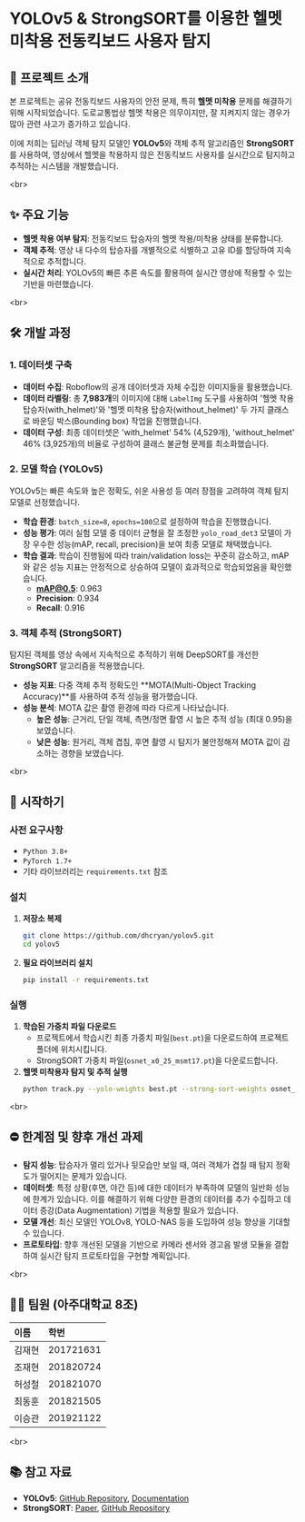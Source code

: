 
# YOLOv5 & StrongSORT를 이용한 헬멧 미착용 전동킥보드 사용자 탐지

## 📖 프로젝트 소개

본 프로젝트는 공유 전동킥보드 사용자의 안전 문제, 특히 **헬멧 미착용** 문제를 해결하기 위해 시작되었습니다. 도로교통법상 헬멧 착용은 의무이지만, 잘 지켜지지 않는 경우가 많아 관련 사고가 증가하고 있습니다.

이에 저희는 딥러닝 객체 탐지 모델인 **YOLOv5**와 객체 추적 알고리즘인 **StrongSORT**를 사용하여, 영상에서 헬멧을 착용하지 않은 전동킥보드 사용자를 실시간으로 탐지하고 추적하는 시스템을 개발했습니다.

\<br\>

## ✨ 주요 기능

  * **헬멧 착용 여부 탐지**: 전동킥보드 탑승자의 헬멧 착용/미착용 상태를 분류합니다.
  * **객체 추적**: 영상 내 다수의 탑승자를 개별적으로 식별하고 고유 ID를 할당하여 지속적으로 추적합니다.
  * **실시간 처리**: YOLOv5의 빠른 추론 속도를 활용하여 실시간 영상에 적용할 수 있는 기반을 마련했습니다.

\<br\>

## 🛠️ 개발 과정

### 1\. 데이터셋 구축

  * **데이터 수집**: Roboflow의 공개 데이터셋과 자체 수집한 이미지들을 활용했습니다.
  * **데이터 라벨링**: 총 **7,983개**의 이미지에 대해 `LabelImg` 도구를 사용하여 '헬멧 착용 탑승자(with\_helmet)'와 '헬멧 미착용 탑승자(without\_helmet)' 두 가지 클래스로 바운딩 박스(Bounding box) 작업을 진행했습니다.
  * **데이터 구성**: 최종 데이터셋은 'with\_helmet' 54% (4,529개), 'without\_helmet' 46% (3,925개)의 비율로 구성하여 클래스 불균형 문제를 최소화했습니다.

### 2\. 모델 학습 (YOLOv5)

YOLOv5는 빠른 속도와 높은 정확도, 쉬운 사용성 등 여러 장점을 고려하여 객체 탐지 모델로 선정했습니다.

  * **학습 환경**: `batch_size=8`, `epochs=100`으로 설정하여 학습을 진행했습니다.
  * **성능 평가**: 여러 실험 모델 중 데이터 균형을 잘 조정한 `yolo_road_det3` 모델이 가장 우수한 성능(mAP, recall, precision)을 보여 최종 모델로 채택했습니다.
  * **학습 결과**: 학습이 진행됨에 따라 train/validation loss는 꾸준히 감소하고, mAP와 같은 성능 지표는 안정적으로 상승하여 모델이 효과적으로 학습되었음을 확인했습니다.
      * **mAP@0.5**: 0.963
      * **Precision**: 0.934
      * **Recall**: 0.916

### 3\. 객체 추적 (StrongSORT)

탐지된 객체를 영상 속에서 지속적으로 추적하기 위해 DeepSORT를 개선한 **StrongSORT** 알고리즘을 적용했습니다.

  * **성능 지표**: 다중 객체 추적 정확도인 \*\*MOTA(Multi-Object Tracking Accuracy)\*\*를 사용하여 추적 성능을 평가했습니다.
  * **성능 분석**: MOTA 값은 촬영 환경에 따라 다르게 나타났습니다.
      * **높은 성능**: 근거리, 단일 객체, 측면/정면 촬영 시 높은 추적 성능 (최대 0.95)을 보였습니다.
      * **낮은 성능**: 원거리, 객체 겹침, 후면 촬영 시 탐지가 불안정해져 MOTA 값이 감소하는 경향을 보였습니다.

\<br\>

## 🚀 시작하기

### 사전 요구사항

  * `Python 3.8+`
  * `PyTorch 1.7+`
  * 기타 라이브러리는 `requirements.txt` 참조

### 설치

1.  **저장소 복제**
    ```bash
    git clone https://github.com/dhcryan/yolov5.git
    cd yolov5
    ```
2.  **필요 라이브러리 설치**
    ```bash
    pip install -r requirements.txt
    ```

### 실행

1.  **학습된 가중치 파일 다운로드**
      * 프로젝트에서 학습시킨 최종 가중치 파일(`best.pt`)을 다운로드하여 프로젝트 폴더에 위치시킵니다.
      * StrongSORT 가중치 파일(`osnet_x0_25_msmt17.pt`)을 다운로드합니다.
2.  **헬멧 미착용자 탐지 및 추적 실행**
    ```bash
    python track.py --yolo-weights best.pt --strong-sort-weights osnet_x0_25_msmt17.pt --source [비디오 파일 경로 또는 '0' for 웹캠]
    ```

\<br\>

## ⛔ 한계점 및 향후 개선 과제

  * **탐지 성능**: 탑승자가 멀리 있거나 뒷모습만 보일 때, 여러 객체가 겹칠 때 탐지 정확도가 떨어지는 문제가 있습니다.
  * **데이터셋**: 특정 상황(후면, 야간 등)에 대한 데이터가 부족하여 모델의 일반화 성능에 한계가 있습니다. 이를 해결하기 위해 다양한 환경의 데이터를 추가 수집하고 데이터 증강(Data Augmentation) 기법을 적용할 필요가 있습니다.
  * **모델 개선**: 최신 모델인 YOLOv8, YOLO-NAS 등을 도입하여 성능 향상을 기대할 수 있습니다.
  * **프로토타입**: 향후 개선된 모델을 기반으로 카메라 센서와 경고음 발생 모듈을 결합하여 실시간 탐지 프로토타입을 구현할 계획입니다.

\<br\>

## 👨‍💻 팀원 (아주대학교 8조)

| 이름 | 학번 |
| :--- | :--- |
| 김재현 | 201721631 |
| 조재현 | 201820724 |
| 허성철 | 201821070 |
| 최동훈 | 201821505 |
| 이승관 | 201921122 |

\<br\>

## 📚 참고 자료

  * **YOLOv5**: [GitHub Repository](https://github.com/ultralytics/yolov5), [Documentation](https://docs.ultralytics.com/yolov5/)
  * **StrongSORT**: [Paper](https://arxiv.org/abs/2202.13514), [GitHub Repository](https://github.com/dyhBUPT/StrongSORT)
